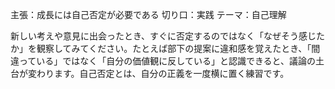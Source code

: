 主張：成長には自己否定が必要である
切り口：実践
テーマ：自己理解

新しい考えや意見に出会ったとき、すぐに否定するのではなく「なぜそう感じたか」を観察してみてください。たとえば部下の提案に違和感を覚えたとき、「間違っている」ではなく「自分の価値観に反している」と認識できると、議論の土台が変わります。自己否定とは、自分の正義を一度横に置く練習です。